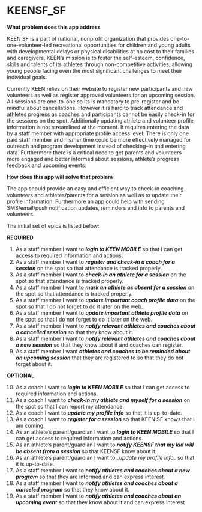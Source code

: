 KEENSF_SF
=========

**What problem does this app address**

KEEN SF is a part of national, nonprofit organization that provides one-to-one-volunteer-led recreational opportunities for children and young adults with developmental delays or physical disabilities at no cost to their families and caregivers. KEEN’s mission is to foster the self-esteem, confidence, skills and talents of its athletes through non-competitive activities, allowing young people facing even the most significant challenges to meet their individual goals.

Currently KEEN relies on their website to register new participants and new volunteers as well as register approved volunteers for an upcoming session. All sessions are one-to-one so its is mandatory to pre-register and be mindful about cancellations. However it is hard to track attendance and athletes progress as coaches and participants cannot be easily check-in for the sessions on the spot. Additionally updating athlete and volunteer profile information is not streamlined at the moment. It requires entering the data by a staff member with appropriate profile access level. There is only one paid staff member and his/her time could be more effectively managed for outreach and program development instead of checking–in and entering data. Furthermore there is a critical need to get parents and volunteers more engaged and better informed about sessions, athlete’s progress feedback and upcoming events.

**How does this app will solve that problem**

The app should provide an easy and efficient way to check-in coaching volunteers and athletes/parents for a session as well as to update their profile information. Furthermore an app could help with sending SMS/email/push notification updates, reminders and info to parents and volunteers.

The initial set of epics is listed below:

**REQUIRED**

1.	As a staff member I want to **_login to KEEN MOBILE_** so that I can get access to required information and actions.
2.	As a staff member I want to **_register and check-in a coach for a session_** on the spot so that attendance is tracked properly.
3.	As a staff member I want to **_check-in an athlete for a session_** on the spot so that attendance is tracked properly.
4.	As a staff member I want to **_mark an athlete as absent for a session_** on the spot so that attendance is tracked properly.
5.	As a staff member I want to **_update important coach profile data_** on the spot so that I do not forget to do it later on the web.
6.	As a staff member I want to **_update important athlete profile data_** on the spot so that I do not forget to do it later on the web.
7.	As a staff member I want to **_notify relevant athletes and coaches about a cancelled session_** so that they know about it.
8.	As a staff member I want to **_notify relevant athletes and coaches about a new session_** so that they know about it and coaches can register.
9.	As a staff member I want **_athletes and coaches to be reminded about an upcoming session_** that they are registered to so that they do not forget about it.

**OPTIONAL**

10.	As a coach I want to **_login to KEEN MOBILE_** so that I can get access to required information and actions.
11.	As a coach I want to **_check-in my athlete and myself for a session_** on the spot so that I can report my attendance.
12.	As a coach I want to **_update my profile info_** so that it is up-to-date.
13.	As a coach I want to **_register for a session_** so that KEEN SF knows that I am coming.
14.	As an athlete’s parent/guardian I want to **_login to KEEN MOBILE_** so that I can get access to required information and actions.
15.	As an athlete’s parent/guardian I want to **_notify KEENSF that my kid will be absent from a session_** so that KEENSF know about it.
16.	As an athlete’s parent/guardian I want to **_update my profile info*_* so that it is up-to-date.
17.	As a staff member I want to **_notify athletes and coaches about a new program_** so that they are informed and can express interest.
18.	As a staff member I want to **_notify athletes and coaches about a canceled program_** so that they know about it.
19.	As a staff member I want to **_notify athletes and coaches about an upcoming event_** so that they know about it and can express interest

